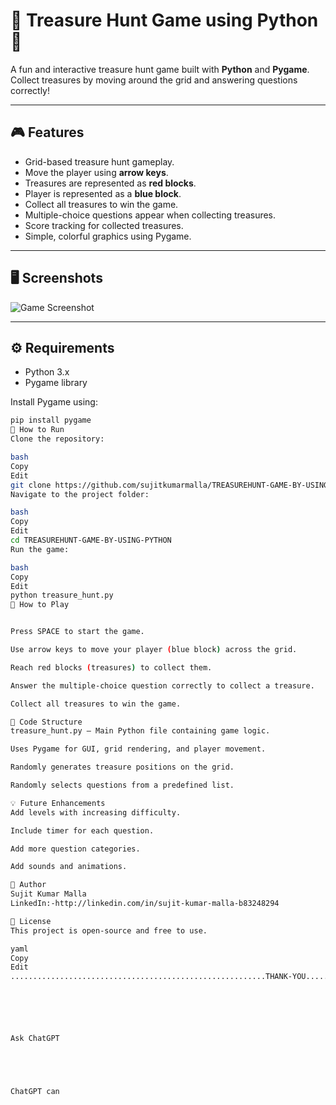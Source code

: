 # 🌟 Treasure Hunt Game using Python 🌟

A fun and interactive treasure hunt game built with **Python** and **Pygame**. Collect treasures by moving around the grid and answering questions correctly!  

---

## 🎮 Features

- Grid-based treasure hunt gameplay.
- Move the player using **arrow keys**.
- Treasures are represented as **red blocks**.
- Player is represented as a **blue block**.
- Collect all treasures to win the game.
- Multiple-choice questions appear when collecting treasures.
- Score tracking for collected treasures.
- Simple, colorful graphics using Pygame.

---

## 🖥️ Screenshots

![Game Screenshot](screenshot.png)  <!-- Optional, add your own screenshot -->

---

## ⚙️ Requirements

- Python 3.x
- Pygame library

Install Pygame using:

```bash
pip install pygame
🚀 How to Run
Clone the repository:

bash
Copy
Edit
git clone https://github.com/sujitkumarmalla/TREASUREHUNT-GAME-BY-USING-PYTHON.git
Navigate to the project folder:

bash
Copy
Edit
cd TREASUREHUNT-GAME-BY-USING-PYTHON
Run the game:

bash
Copy
Edit
python treasure_hunt.py
🎯 How to Play


Press SPACE to start the game.

Use arrow keys to move your player (blue block) across the grid.

Reach red blocks (treasures) to collect them.

Answer the multiple-choice question correctly to collect a treasure.

Collect all treasures to win the game.

📝 Code Structure
treasure_hunt.py – Main Python file containing game logic.

Uses Pygame for GUI, grid rendering, and player movement.

Randomly generates treasure positions on the grid.

Randomly selects questions from a predefined list.

💡 Future Enhancements
Add levels with increasing difficulty.

Include timer for each question.

Add more question categories.

Add sounds and animations.

👤 Author
Sujit Kumar Malla
LinkedIn:-http://linkedin.com/in/sujit-kumar-malla-b83248294

🎉 License
This project is open-source and free to use.

yaml
Copy
Edit
.........................................................THANK-YOU................................................................................






Ask ChatGPT





ChatGPT can

